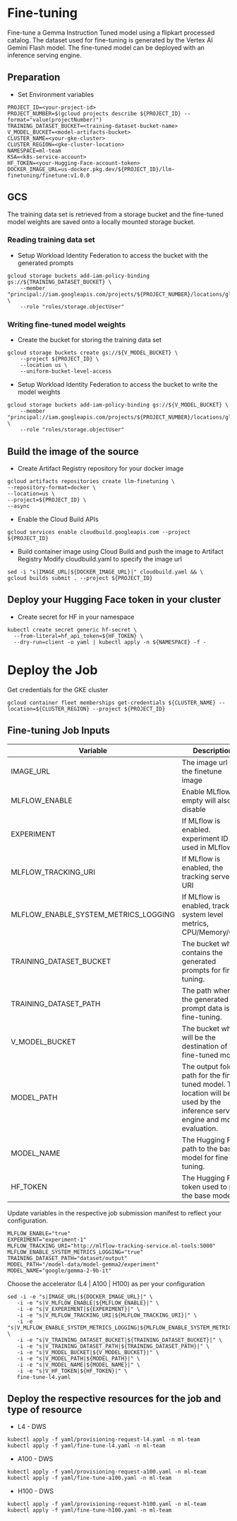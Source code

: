 # Fine-tuning

Fine-tune a Gemma Instruction Tuned model using a flipkart processed catalog. The dataset used
for fine-tuning is generated by the Vertex AI Gemini Flash model. The fine-tuned model can be deployed 
with an inference serving engine.

## Preparation
- Set Environment variables
```
PROJECT_ID=<your-project-id>
PROJECT_NUMBER=$(gcloud projects describe ${PROJECT_ID} --format="value(projectNumber)")
TRAINING_DATASET_BUCKET=<training-dataset-bucket-name>
V_MODEL_BUCKET=<model-artifacts-bucket>
CLUSTER_NAME=<your-gke-cluster>
CLUSTER_REGION=<gke-cluster-location>
NAMESPACE=ml-team
KSA=<k8s-service-account>
HF_TOKEN=<your-Hugging-Face-account-token>
DOCKER_IMAGE_URL=us-docker.pkg.dev/${PROJECT_ID}/llm-finetuning/finetune:v1.0.0
```

## GCS
The training data set is retrieved from a storage bucket and the fine-tuned model weights are saved onto a locally mounted storage bucket.


### Reading training data set
- Setup Workload Identity Federation to access the bucket with the generated prompts
```
gcloud storage buckets add-iam-policy-binding gs://${TRAINING_DATASET_BUCKET} \
    --member "principal://iam.googleapis.com/projects/${PROJECT_NUMBER}/locations/global/workloadIdentityPools/${PROJECT_ID}.svc.id.goog/subject/ns/${NAMESPACE}/sa/${KSA}" \
    --role "roles/storage.objectUser"
```

### Writing fine-tuned model weights
- Create the bucket for storing the training data set
```
gcloud storage buckets create gs://${V_MODEL_BUCKET} \
    --project ${PROJECT_ID} \
    --location us \
    --uniform-bucket-level-access

```

- Setup Workload Identity Federation to access the bucket to write the model weights
```
gcloud storage buckets add-iam-policy-binding gs://${V_MODEL_BUCKET} \
    --member "principal://iam.googleapis.com/projects/${PROJECT_NUMBER}/locations/global/workloadIdentityPools/${PROJECT_ID}.svc.id.goog/subject/ns/${NAMESPACE}/sa/${KSA}" \
    --role "roles/storage.objectUser"
```

## Build the image of the source
- Create Artifact Registry repository for your docker image  
```
gcloud artifacts repositories create llm-finetuning \
--repository-format=docker \
--location=us \
--project=${PROJECT_ID} \
--async
```

- Enable the Cloud Build APIs
```
gcloud services enable cloudbuild.googleapis.com --project ${PROJECT_ID}
```
    
- Build container image using Cloud Build and push the image to Artifact Registry
  Modify cloudbuild.yaml to specify the image url    
```
sed -i "s|IMAGE_URL|${DOCKER_IMAGE_URL}|" cloudbuild.yaml && \
gcloud builds submit . --project ${PROJECT_ID}
```

## Deploy your Hugging Face token in your cluster
- Create secret for HF in your namespace
```
kubectl create secret generic hf-secret \
  --from-literal=hf_api_token=${HF_TOKEN} \
  --dry-run=client -o yaml | kubectl apply -n ${NAMESPACE} -f -
```

# Deploy the Job

Get credentials for the GKE cluster

```
gcloud container fleet memberships get-credentials ${CLUSTER_NAME} --location=${CLUSTER_REGION} --project ${PROJECT_ID}
```

## Fine-tuning Job Inputs
| Variable | Description | Example |
| --- | --- | --- |
| IMAGE_URL | The image url for the finetune image | |
| MLFLOW_ENABLE | Enable MLflow, empty will also disable | true/false | 
| EXPERIMENT | If MLflow is enabled. experiment ID used in MLflow | experiment- | 
| MLFLOW_TRACKING_URI | If MLflow is enabled, the tracking server URI | http://mlflow-tracking-service.ml-tools:5000 |
| MLFLOW_ENABLE_SYSTEM_METRICS_LOGGING | If MLflow is enabled, track system level metrics, CPU/Memory/GPU| true/false |
| TRAINING_DATASET_BUCKET | The bucket which contains the generated prompts for fine-tuning. |  |
| TRAINING_DATASET_PATH | The path where the generated prompt data is for fine-tuning. | dataset/output |
| V_MODEL_BUCKET | The bucket which will be the destination of the fine-tuned model. | |
| MODEL_PATH | The output folder path for the fine-tuned model. This location will be used by the inference serving engine and model evaluation. | /model-data/model-gemma2/experiment |
| MODEL_NAME | The Hugging Face path to the base model for fine-tuning. | google/gemma-2-9b-it |
| HF_TOKEN | The Hugging Face token used to pull the base model. | |

Update variables in the respective job submission manifest to reflect your configuration.

```
MLFLOW_ENABLE="true"
EXPERIMENT="experiment-1"
MLFLOW_TRACKING_URI="http://mlflow-tracking-service.ml-tools:5000"
MLFLOW_ENABLE_SYSTEM_METRICS_LOGGING="true"
TRAINING_DATASET_PATH="dataset/output"
MODEL_PATH="/model-data/model-gemma2/experiment"
MODEL_NAME="google/gemma-2-9b-it"
```

Choose the accelerator (L4 | A100 | H100) as per your configuration
   
   ``` 
   sed -i -e "s|IMAGE_URL|${DOCKER_IMAGE_URL}|" \
      -i -e "s|V_MLFLOW_ENABLE|${MLFLOW_ENABLE}|" \
      -i -e "s|V_EXPERIMENT|${EXPERIMENT}|" \
      -i -e "s|V_MLFLOW_TRACKING_URI|${MLFLOW_TRACKING_URI}|" \
      -i -e "s|V_MLFLOW_ENABLE_SYSTEM_METRICS_LOGGING|${MLFLOW_ENABLE_SYSTEM_METRICS_LOGGING}|" \
      -i -e "s|V_TRAINING_DATASET_BUCKET|${TRAINING_DATASET_BUCKET}|" \
      -i -e "s|V_TRAINING_DATASET_PATH|${TRAINING_DATASET_PATH}|" \
      -i -e "s|V_MODEL_BUCKET|${V_MODEL_BUCKET}|" \
      -i -e "s|V_MODEL_PATH|${MODEL_PATH}|" \
      -i -e "s|V_MODEL_NAME|${MODEL_NAME}|" \
      -i -e "s|V_HF_TOKEN|${HF_TOKEN}|" \
      fine-tune-l4.yaml

   ```

## Deploy the respective resources for the job and type of resource
- L4 - DWS
```
kubectl apply -f yaml/provisioning-request-l4.yaml -n ml-team
kubectl apply -f yaml/fine-tune-l4.yaml -n ml-team
```

- A100 - DWS
```
kubectl apply -f yaml/provisioning-request-a100.yaml -n ml-team
kubectl apply -f yaml/fine-tune-a100.yaml -n ml-team
```

- H100 - DWS
```
kubectl apply -f yaml/provisioning-request-h100.yaml -n ml-team
kubectl apply -f yaml/fine-tune-h100.yaml -n ml-team
```
